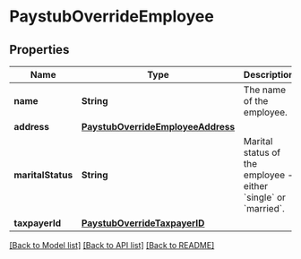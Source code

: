 # PaystubOverrideEmployee

## Properties
Name | Type | Description | Notes
------------ | ------------- | ------------- | -------------
**name** | **String** | The name of the employee. | [optional] 
**address** | [**PaystubOverrideEmployeeAddress**](PaystubOverrideEmployeeAddress.md) |  | [optional] 
**maritalStatus** | **String** | Marital status of the employee - either &#x60;single&#x60; or &#x60;married&#x60;. | [optional] 
**taxpayerId** | [**PaystubOverrideTaxpayerID**](PaystubOverrideTaxpayerID.md) |  | [optional] 

[[Back to Model list]](../README.md#documentation-for-models) [[Back to API list]](../README.md#documentation-for-api-endpoints) [[Back to README]](../README.md)


